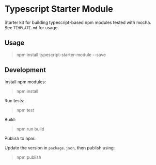 # Typescript Starter Module

Starter kit for building typescript-based npm modules tested with mocha. See `TEMPLATE.md` for usage.

## Usage

> npm install typescript-starter-module --save

## Development

Install npm modules:

> npm install

Run tests:

> npm test

Build:

> npm run build

Publish to npm:

Update the version in `package.json`, then publish using:

> npm publish

